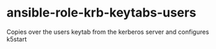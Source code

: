 # ansible-role-krb-keytabs-users

Copies over the users keytab from the kerberos server and configures k5start
